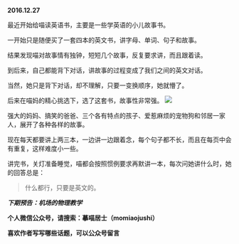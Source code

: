 
**2016.12.27**

最近开始给喵读英语书，主要是一些学英语的小儿故事书。

一开始只是随便买了一套四本的英文书，讲字母、单词、句子和故事。

结果发现喵对故事情有独钟，短短几个故事，反复要求讲，而且跟着读。

到后来，自己都能背下对话，讲故事的过程变成了我们之间的英文对话。

当然，她只是背下对话，却不理解，只要一变换顺序，她就懵了。

后来在喵妈的精心挑选下，选了这套书，故事性非常强。
![](http://imglf1.nosdn.127.net/img/b05LU2daempvNUlNWTV0alNScndsNGxjZEl6ajBmcHppeE1uUk10T0xoST0.jpg)


强大的妈妈、搞笑的爸爸、三个各有特点的孩子、爱惹麻烦的宠物狗和邻居一家人，展开了各种各样的故事。

现在每天都要讲上两三本，一边讲一边跟着念，每个句子都不长，而且在每页中会有重复，这样难度小一些。

讲完书，关灯准备睡觉，喵都会按照惯例要求再默讲一本，每次问她讲什么时，她的回答总是：
>什么都行，只要是英文的。



***下期预告：机场的物理教学***


**个人微信公众号，请搜索：摹喵居士（momiaojushi）**

**喜欢作者写写哪些话题，可以公众号留言**
